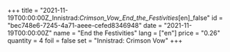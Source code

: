 +++
title = "2021-11-19T00:00:00Z_Innistrad:_Crimson_Vow_End_the_Festivities_[en]_false"
id = "bec748e6-7245-4a71-aeee-cefed8346948"
date = "2021-11-19T00:00:00Z"
name = "End the Festivities"
lang = ["en"]
price = "0.26"
quantity = 4
foil = false
set = "Innistrad: Crimson Vow"
+++
